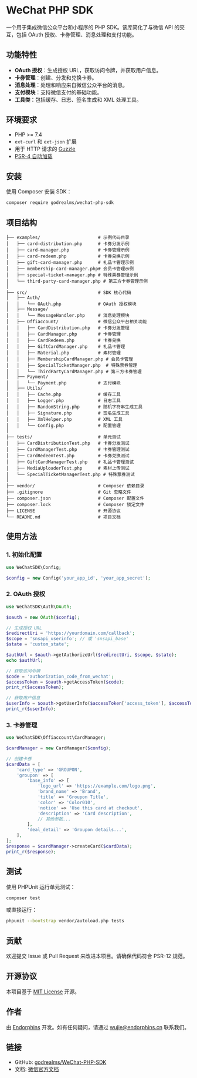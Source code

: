 # WeChat PHP SDK

一个用于集成微信公众平台和小程序的 PHP SDK。该库简化了与微信 API 的交互，包括 OAuth 授权、卡券管理、消息处理和支付功能。

## 功能特性

- **OAuth 授权**：生成授权 URL，获取访问令牌，并获取用户信息。
- **卡券管理**：创建、分发和兑换卡券。
- **消息处理**：处理和响应来自微信公众平台的消息。
- **支付模块**：支持微信支付的基础功能。
- **工具类**：包括缓存、日志、签名生成和 XML 处理工具。

## 环境要求

- PHP >= 7.4
- `ext-curl` 和 `ext-json` 扩展
- 用于 HTTP 请求的 [Guzzle](https://github.com/guzzle/guzzle)
- [PSR-4 自动加载](https://www.php-fig.org/psr/psr-4/)

## 安装

使用 Composer 安装 SDK：

```bash
composer require godrealms/wechat-php-sdk
```

## 项目结构

```
├── examples/                      # 示例代码目录
│   ├── card-distribution.php      # 卡券分发示例
│   ├── card-manager.php           # 卡券管理示例
│   ├── card-redeem.php            # 卡券兑换示例
│   ├── gift-card-manager.php      # 礼品卡管理示例
│   ├── membership-card-manager.php# 会员卡管理示例
│   ├── special-ticket-manager.php # 特殊票券管理示例
│   └── third-party-card-manager.php # 第三方卡券管理示例
│
├── src/                           # SDK 核心代码
│   ├── Auth/
│   │   └── OAuth.php              # OAuth 授权模块
│   ├── Message/
│   │   └── MessageHandler.php     # 消息处理模块
│   ├── Offiaccount/               # 微信公众平台相关功能
│   │   ├── CardDistribution.php   # 卡券分发管理
│   │   ├── CardManager.php        # 卡券管理
│   │   ├── CardRedeem.php         # 卡券兑换
│   │   ├── GiftCardManager.php    # 礼品卡管理
│   │   ├── Material.php           # 素材管理
│   │   ├── MembershipCardManager.php # 会员卡管理
│   │   ├── SpecialTicketManager.php  # 特殊票券管理
│   │   └── ThirdPartyCardManager.php # 第三方卡券管理
│   ├── Payment/
│   │   └── Payment.php            # 支付模块
│   ├── Utils/
│   │   ├── Cache.php              # 缓存工具
│   │   ├── Logger.php             # 日志工具
│   │   ├── RandomString.php       # 随机字符串生成工具
│   │   ├── Signature.php          # 签名生成工具
│   │   ├── XmlHelper.php          # XML 工具
│   │   └── Config.php             # 配置管理
│
├── tests/                         # 单元测试
│   ├── CardDistributionTest.php   # 卡券分发测试
│   ├── CardManagerTest.php        # 卡券管理测试
│   ├── CardRedeemTest.php         # 卡券兑换测试
│   ├── GiftCardManagerTest.php    # 礼品卡管理测试
│   ├── MediaUploaderTest.php      # 素材上传测试
│   └── SpecialTicketManagerTest.php # 特殊票券测试
│
├── vendor/                        # Composer 依赖目录
├── .gitignore                     # Git 忽略文件
├── composer.json                  # Composer 配置文件
├── composer.lock                  # Composer 锁定文件
├── LICENSE                        # 开源协议
└── README.md                      # 项目文档
```

## 使用方法

### 1. 初始化配置

```php
use WeChatSDK\Config;

$config = new Config('your_app_id', 'your_app_secret');
```

### 2. OAuth 授权

```php
use WeChatSDK\Auth\OAuth;

$oauth = new OAuth($config);

// 生成授权 URL
$redirectUri = 'https://yourdomain.com/callback';
$scope = 'snsapi_userinfo'; // 或 'snsapi_base'
$state = 'custom_state';

$authUrl = $oauth->getAuthorizeUrl($redirectUri, $scope, $state);
echo $authUrl;

// 获取访问令牌
$code = 'authorization_code_from_wechat';
$accessToken = $oauth->getAccessToken($code);
print_r($accessToken);

// 获取用户信息
$userInfo = $oauth->getUserInfo($accessToken['access_token'], $accessToken['openid']);
print_r($userInfo);
```

### 3. 卡券管理

```php
use WeChatSDK\Offiaccount\CardManager;

$cardManager = new CardManager($config);

// 创建卡券
$cardData = [
    'card_type' => 'GROUPON',
    'groupon' => [
        'base_info' => [
            'logo_url' => 'https://example.com/logo.png',
            'brand_name' => 'Brand',
            'title' => 'Groupon Title',
            'color' => 'Color010',
            'notice' => 'Use this card at checkout',
            'description' => 'Card description',
            // 其他参数...
        ],
        'deal_detail' => 'Groupon details...',
    ],
];
$response = $cardManager->createCard($cardData);
print_r($response);
```

## 测试

使用 PHPUnit 运行单元测试：

```bash
composer test
```

或直接运行：

```bash
phpunit --bootstrap vendor/autoload.php tests
```

## 贡献

欢迎提交 Issue 或 Pull Request 来改进本项目。请确保代码符合 PSR-12 规范。

## 开源协议

本项目基于 [MIT License](./LICENSE) 开源。

## 作者

由 [Endorphins](https://endorphins.cn) 开发。如有任何疑问，请通过 [wujie@endorphins.cn](mailto:wujie@endorphins.cn) 联系我们。

## 链接

- GitHub: [godrealms/WeChat-PHP-SDK](https://github.com/godrealms/WeChat-PHP-SDK)
- 文档: [微信官方文档](https://developers.weixin.qq.com/)